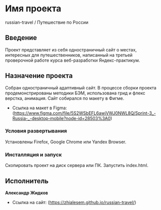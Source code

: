 # Имя проекта

russian-travel / Путешествие по России

## Введение

Проект представляет из себя одностраничный сайт о местах, интересных для путешественников, написанный 
на третьей проверочной работе курса веб-разработки Яндекс-практикум.

## Назначение проекта

Собран одностраничный адаптивный сайт. В процессе сборки проекта продемонстрированы
методики БЭМ, использована грид и флекс верстка, анимация.
Сайт собирался по макету в Фигме.
* Ссылка на макет в Figma: (https://www.figma.com/file/5S2WSbEFL6awjVWJ0NWL8Q/Sprint-3_-Russia-_-desktop-mobile?node-id=28503%3A0)


### Условия развертывания

Установлены Firefox, Google Chrome или Yandex Browser.

### Инсталляция и запуск

Скопировать проект на диск сервера или ПК. Запустить index.html.


## Исполнитель

 **Александр Жидков**

 * Ссылка на сайт: (https://zhialesem.github.io/russian-travel/)